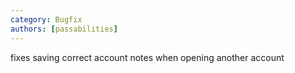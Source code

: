 ```yaml
---
category: Bugfix
authors: [passabilities]
---
```


fixes saving correct account notes when opening another account
